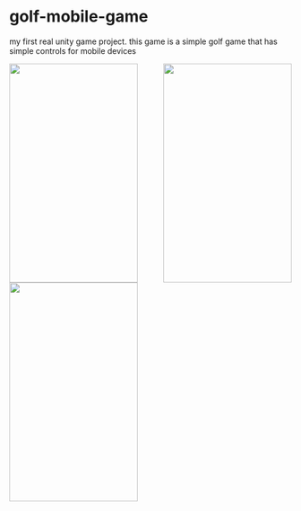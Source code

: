 # golf-mobile-game
 my first real unity game project. this game is a simple golf game that has simple controls for mobile devices

<img align="left" width="229" height="390" src=“https://github.com/aralacikalin/golf/blob/master/pictures/falling.png”>
<img align="right" width="229" height="390" src=“https://github.com/aralacikalin/golf/blob/master/pictures/gameplay.png”>
<img align="center" width="229" height="390" src=“https://github.com/aralacikalin/golf/blob/master/pictures/tutorial.png”>
